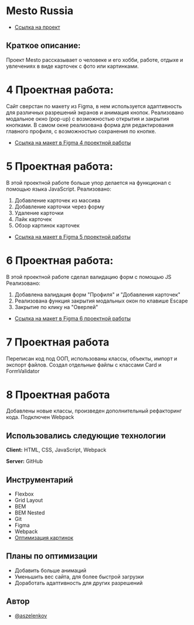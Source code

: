 # Mesto Russia

* [Ссылка на проект](https://aszelenkov.github.io/mesto/)

## Краткое описание:
Проект Mesto рассказывает о человеке и его хобби, работе, отдыхе и увлечениях в виде карточек с фото или картинками.


# 4 Проектная работа:
Сайт сверстан по макету из Figma, в нем используется адаптивность для различных разрешений экранов и анимация кнопок. Реализовано модальное окно (pop-up) с возможностью открытия и закрытия кнопками.
В самом окне реализована форма для редактирования главного профиля, с возможностью сохранения по кнопке.

* [Ссылка на макет в Figma 4 проектной работы](https://www.figma.com/file/2cn9N9jSkmxD84oJik7xL7/JavaScript.-Sprint-4?t=ekGviaZZGN9adueY-6)


# 5 Проектная работа:
В этой проектной работе больше упор делается на функционал с помощью языка JavaScript.
Реализовано:
1. Добавление карточек из массива
2. Добавление карточки через форму
3. Удаление карточки
4. Лайк карточек
6. Обзор картинок карточек

* [Ссылка на макет в Figma 5 проектной работы](https://www.figma.com/file/bjyvbKKJN2naO0ucURl2Z0/JavaScript.-Sprint-5?node-id=0%3A1&t=LmPXx3UPiW6Q0wPo-0)


# 6 Проектная работа:
В этой проектной работе сделал валидацию форм с помощью JS
Реализовано:
1. Добавлена валидация форм "Профиля" и "Добавления карточек"
2. Реализована функция закрытия модальных окон по клавише Escape
3. Закрытие по клику на "Оверлей"

* [Ссылка на макет в Figma 6 проектной работы](https://www.figma.com/file/kRVLKwYG3d1HGLvh7JFWRT/JavaScript.-Sprint-6?node-id=0%3A1)

# 7 Проектная работа
Переписан код под ООП, использованы классы, объекты, импорт и экспорт файлов.
Создал отдельные файлы с классами Card и FormValidator

# 8 Проектная работа
Добавлены новые классы, произведен дополнительный рефакторинг кода.
Подключен Webpack



## Использовались следующие технологии

**Client:** HTML, CSS, JavaScript, Webpack

**Server:** GitHub


## Инструментарий

- Flexbox
- Grid Layout
- BEM
- BEM Nested
- Git
- Figma
- Webpack
- [Оптимизация картинок](https://tinypng.com/)


## Планы по оптимизации

- Добавить больше анимаций
- Уменьшить вес сайта, для более быстрой загрузки
- Доработать адаптивность для других разрешений


## Автор

- [@aszelenkov](https://github.com/aszelenkov)
